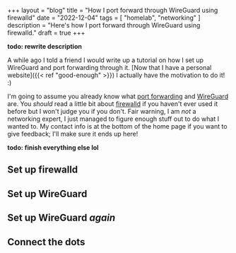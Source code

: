 +++
layout = "blog"
title = "How I port forward through WireGuard using firewalld"
date = "2022-12-04"
tags = [
  "homelab",
  "networking"
]
description = "Here's how I port forward through WireGuard using firewalld."
draft = true
+++

**todo: rewrite description**

A while ago I told a friend I would write up a tutorial on how I set up WireGuard and port forwarding through it. [Now that I have a personal website]({{< ref "good-enough" >}}) I actually have the motivation to do it! :)

I'm going to assume you already know what [port forwarding](https://en.wikipedia.org/wiki/Port_forwarding) and [WireGuard](https://www.wireguard.com) are. You _should_ read a little bit about [firewalld](https://firewalld.org) if you haven't ever used it before but I won't judge you if you don't. Fair warning, I am _not_ a networking expert, I just managed to figure enough stuff out to do what I wanted to. My contact info is at the bottom of the home page if you want to give feedback; I'll make sure it ends up here!

**todo: finish everything else lol**

## Set up firewalld

## Set up WireGuard

## Set up WireGuard _again_

## Connect the dots

